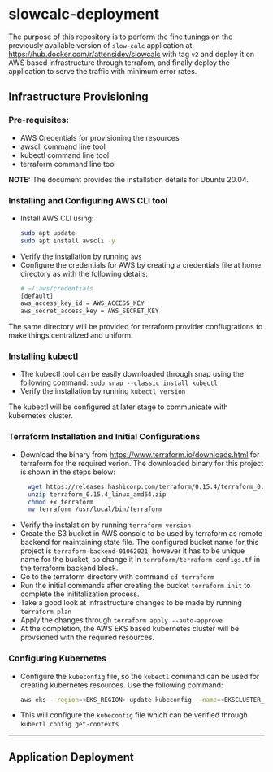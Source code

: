 # slowcalc-deployment
The purpose of this repository is to perform the fine tunings on the previously available version of `slow-calc` application at https://hub.docker.com/r/attensidev/slowcalc with tag `v2` and deploy it on AWS based infrastructure through terrafom, and finally deploy the application to serve the traffic with minimum error rates.


## Infrastructure Provisioning
### Pre-requisites:
- AWS Credentials for provisioning the resources
- awscli command line tool
- kubectl command line tool
- terraform command line tool

**NOTE:** The document provides the installation details for Ubuntu 20.04.

### Installing and Configuring AWS CLI tool
- Install AWS CLI using:
  ```bash
  sudo apt update
  sudo apt install awscli -y
  ```
- Verify the installation by running `aws`
- Configure the credentials for AWS by creating a credentials file at home directory as with the following details:
  ```bash
  # ~/.aws/credentials
  [default]
  aws_access_key_id = AWS_ACCESS_KEY
  aws_secret_access_key = AWS_SECRET_KEY
  ```

The same directory will be provided for terraform provider confiugrations to make things centralized and uniform.

### Installing kubectl
- The kubectl tool can be easily downloaded through snap using the following command: `sudo snap --classic install kubectl`
- Verify the installation by running `kubectl version`

The kubectl will be configured at later stage to communicate with kubernetes cluster.


### Terraform Installation and Initial Configurations
- Download the binary from https://www.terraform.io/downloads.html for terraform for the required verion. The downloaded binary for this project is shown in the steps below:
  ```bash
    wget https://releases.hashicorp.com/terraform/0.15.4/terraform_0.15.4_linux_amd64.zip
    unzip terraform_0.15.4_linux_amd64.zip
    chmod +x terraform
    mv terraform /usr/local/bin/terraform
  ```
- Verify the instalation by running `terraform version`
- Create the S3 bucket in AWS console to be used by terraform as remote backend for maintaining state file. The configured bucket name for this project is `terraform-backend-01062021`, however it has to be unique name for the bucket, so change it in `terraform/terraform-configs.tf` in the terraform backend block.
- Go to the terraform directory with command `cd terraform`
- Run the initial commands after creating the bucket `terraform init` to complete the inititalization process.
- Take a good look at infrastructure changes to be made by running `terraform plan`
- Apply the changes through `terraform apply --auto-approve`
- At the completion, the AWS EKS based kubernetes cluster will be provsioned with the required resources.


### Configuring Kubernetes
- Configure the `kubeconfig` file, so the `kubectl` command can be used for creating kubernetes resources. Use the following command:
  ```bash
  aws eks --region=<EKS_REGION> update-kubeconfig --name=<EKSCLUSTER_NAME>
  ```
- This will configure the `kubeconfig` file which can be verified through `kubectl config get-contexts`

----------------------------

## Application Deployment